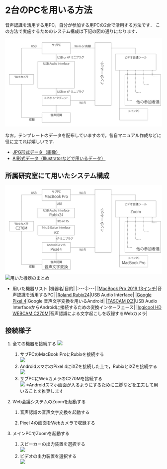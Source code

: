 # 2台のPCを用いる方法
音声認識を活用する用PC，自分が参加する用PCの2台で活用する方法です．
この方法で実施するためのシステム構成は下記の図の通りになります．

![接続イメージのテンプレ](fig/template/Template_Using_2pc-JP.jpg)


なお，テンプレートのデータを配布していますので，各自マニュアル作成などに役に立てれば嬉しいです．
  - [JPG形式データ（画像）](fig/template/Template_Using_2pc-JP.jpg)
  - [AI形式データ（Illustratorなどで用いるデータ）](fig/template/Template_Using_2pc-JP.ai)


## 所属研究室にて用いたシステム構成
![システム構成](fig/Using_2pc_ThetaAkihisa-JP.jpg)
![用いた機器のまとめ](https://github.com/DigitalNatureGroup/Remote_Voice_Recognition/blob/master/case/fig/Sample/00.jpg)

- 用いた機器リスト
  |機器名|目的|
  |:---:|:---|
  |[MacBook Pro 2019 13インチ](https://support.apple.com/kb/SP795?viewlocale=ja_JP&locale=ja_JP)|音声認識を活用するPC|
  |[Roland Rubix24](https://www.roland.com/jp/products/rubix24/)|USB Audio Interface|
  |[Google Pixel 4](https://store.google.com/jp/product/pixel_4)|Google 音声文字変換を用いるAndroid|
  |[TASCAM iXZ](https://tascam.jp/jp/product/ixz/top)|USB Audio InterfaceからAndroidに接続するための変換インターフェース|
  |[logicool HD WEBCAM C270M](https://www.logicool.co.jp/ja-jp/product/hd-webcam-c270h#specification-tabular)|音声認識による文字起こしを収録するWebカメラ|
  
## 接続様子
1. 全ての機器を接続する
![](https://github.com/DigitalNatureGroup/Remote_Voice_Recognition/blob/master/case/fig/Sample/01.jpg)
    1. サブPCのMacBook ProにRubixを接続する  
      ![](https://github.com/DigitalNatureGroup/Remote_Voice_Recognition/blob/master/case/fig/Sample/01-2.jpg)
    1. AndroidスマホのPixel 4にiXZを接続した上で，RubixとiXZを接続する  
      ![](https://github.com/DigitalNatureGroup/Remote_Voice_Recognition/blob/master/case/fig/Sample/01-3.jpg)
    1. サブPCにWebカメラのC270Mを接続する  
      ![](https://github.com/DigitalNatureGroup/Remote_Voice_Recognition/blob/master/case/fig/Sample/01-1.jpg)
        ※Androidスマホ画面が入るようにするために三脚などを工夫して用いることを推奨します
    

1. Web会議システムのZoomを起動する
    
    1. 音声認識の音声文字変換を起動する
    
    1. Pixel 4の画面をWebカメラで収録する

1. メインPCでZoomを起動する
    1. スピーカーの出力装置を選択する  
    ![](https://github.com/DigitalNatureGroup/Remote_Voice_Recognition/blob/master/case/fig/Sample/SelectSound.gif)
    1. ビデオの出力装置を選択する  
    ![](https://github.com/DigitalNatureGroup/Remote_Voice_Recognition/blob/master/case/fig/Sample/SelectWebCamera.gif)
    
    
